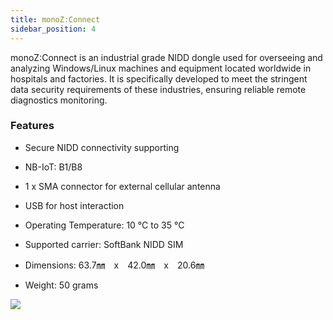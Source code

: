 ```yaml
---
title: monoZ:Connect
sidebar_position: 4
---
```

monoZ:Connect is an industrial grade NIDD dongle used for overseeing and analyzing Windows/Linux machines and equipment located worldwide in hospitals and factories. It is specifically developed to meet the stringent data security requirements of these industries, ensuring reliable remote diagnostics monitoring.

### Features
- Secure NIDD connectivity supporting 

- NB-IoT: B1/B8 

- 1 x SMA connector for external cellular antenna 

- USB for host interaction 

- Operating Temperature: 10 °C to 35 °C 

- Supported carrier: SoftBank NIDD SIM 

- Dimensions: 63.7㎜　x　42.0㎜　x　20.6㎜ 

- Weight: 50 grams

<div className="card">
   <div className="card_body">
<img src={require('@site/static/img/monoZ-Connect-Banner.jpg').default} className="img-center" />
   </div>
</div>



